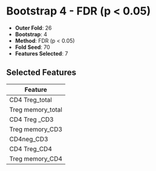 # Bootstrap 4 - FDR (p < 0.05)

- **Outer Fold**: 26
- **Bootstrap**: 4
- **Method**: FDR (p < 0.05)
- **Fold Seed**: 70
- **Features Selected**: 7

## Selected Features

| Feature |
|---------|
| CD4 Treg_total |
| Treg memory_total |
| CD4 Treg _CD3 |
| Treg memory_CD3 |
| CD4neg_CD3 |
| CD4 Treg_CD4 |
| Treg memory_CD4 |
